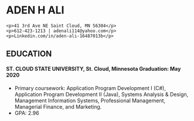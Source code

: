 <!DOCTYPE html>

<html> 
 
<head> 

<body>

<h1> ADEN H ALI</h1>

    <p>41 3rd Ave NE Saint Cloud, MN 56304</p>
    <p>612-423-1213 | adenali114@yahoo.com</p>
    <p>Linkedin.com/in/aden-ali-16487013b</p>
<h2>EDUCATION</h2> 
<h4>ST. CLOUD STATE UNIVERSITY, St. Cloud, Minnesota          Graduation: May 2020</h4> 


<ul> 

<li>Primary coursework: Application Program Development I (C#), Application Program Development II (Java), Systems Analysis & Design, Management Information Systems, Professional Management, Managerial Finance, and Marketing.</li>
<li>GPA: 2.96</li>




</ul>


 
</body>


</head>


</html>
